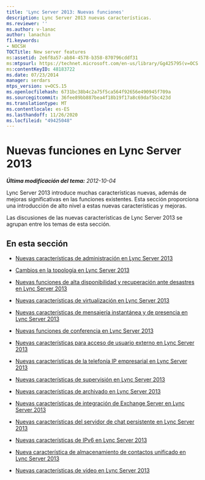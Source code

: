 ```yaml
---
title: 'Lync Server 2013: Nuevas funciones'
description: Lync Server 2013 nuevas características.
ms.reviewer: ''
ms.author: v-lanac
author: lanachin
f1.keywords:
- NOCSH
TOCTitle: New server features
ms:assetid: 2e6f8a57-ab84-4578-b358-870796cddf31
ms:mtpsurl: https://technet.microsoft.com/en-us/library/Gg425795(v=OCS.15)
ms:contentKeyID: 48183722
ms.date: 07/23/2014
manager: serdars
mtps_version: v=OCS.15
ms.openlocfilehash: 6731bc38b4c2a75f5ca564f92656e490945f709a
ms.sourcegitcommit: 36fee89bb887bea4f18b19f17a8c69daf5bc423d
ms.translationtype: MT
ms.contentlocale: es-ES
ms.lasthandoff: 11/26/2020
ms.locfileid: "49425048"
---
```

# <a name="new-features-in-lync-server-2013"></a>Nuevas funciones en Lync Server 2013

<div data-xmlns="http://www.w3.org/1999/xhtml">

<div class="topic" data-xmlns="http://www.w3.org/1999/xhtml" data-msxsl="urn:schemas-microsoft-com:xslt" data-cs="https://msdn.microsoft.com/">

<div data-asp="https://msdn2.microsoft.com/asp">



</div>

<div id="mainSection">

<div id="mainBody">

<span> </span>

_**Última modificación del tema:** 2012-10-04_

Lync Server 2013 introduce muchas características nuevas, además de mejoras significativas en las funciones existentes. Esta sección proporciona una introducción de alto nivel a estas nuevas características y mejoras.

Las discusiones de las nuevas características de Lync Server 2013 se agrupan entre los temas de esta sección.

<div>

## <a name="in-this-section"></a>En esta sección

  - [Nuevas características de administración en Lync Server 2013](lync-server-2013-new-management-and-administration-features.md)

  - [Cambios en la topología en Lync Server 2013](lync-server-2013-topology-changes.md)

  - [Nuevas funciones de alta disponibilidad y recuperación ante desastres en Lync Server 2013](lync-server-2013-new-disaster-recovery-and-high-availability-features.md)

  - [Nuevas características de virtualización en Lync Server 2013](lync-server-2013-new-virtualization-features.md)

  - [Nuevas características de mensajería instantánea y de presencia en Lync Server 2013](lync-server-2013-new-im-and-presence-features.md)

  - [Nuevas funciones de conferencia en Lync Server 2013](lync-server-2013-new-conferencing-features.md)

  - [Nuevas características para acceso de usuario externo en Lync Server 2013](lync-server-2013-new-features-for-external-user-access.md)

  - [Nuevas características de la telefonía IP empresarial en Lync Server 2013](lync-server-2013-new-enterprise-voice-features.md)

  - [Nuevas características de supervisión en Lync Server 2013](lync-server-2013-new-monitoring-features.md)

  - [Nuevas características de archivado en Lync Server 2013](lync-server-2013-new-archiving-features.md)

  - [Nuevas características de integración de Exchange Server en Lync Server 2013](lync-server-2013-new-exchange-server-integration-features.md)

  - [Nuevas características del servidor de chat persistente en Lync Server 2013](lync-server-2013-new-persistent-chat-server-features.md)

  - [Nuevas características de IPv6 en Lync Server 2013](lync-server-2013-new-ipv6-features.md)

  - [Nueva característica de almacenamiento de contactos unificado en Lync Server 2013](lync-server-2013-new-unified-contact-store-feature.md)

  - [Nuevas características de vídeo en Lync Server 2013](lync-server-2013-new-video-features.md)

</div>

</div>

<span> </span>

</div>

</div>

</div>


